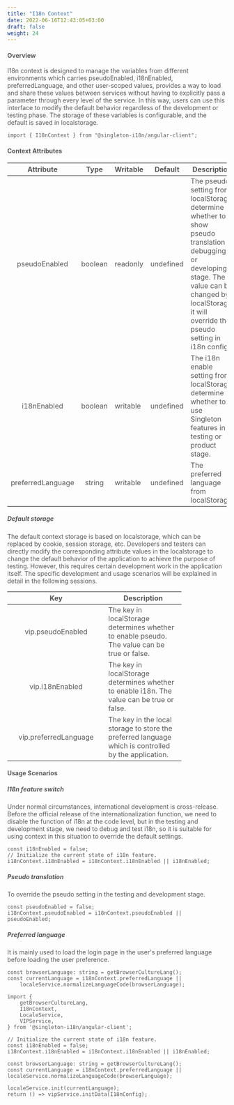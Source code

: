```yaml
---
title: "I18n Context"
date: 2022-06-16T12:43:05+03:00
draft: false
weight: 24
---
```



#### **Overview**

I18n context is designed to manage the variables from different environments which carries pseudoEnabled, i18nEnabled, preferredLanguage, and other user-scoped values, provides a way to load and share these values between services without having to explicitly pass a parameter through every level of the service. In this way, users can use this interface to modify the default behavior regardless of the development or testing phase.
The storage of these variables is configurable, and the default is saved in localstorage.

```
import { I18nContext } from "@singleton-i18n/angular-client";

```

#### **Context Attributes**

|     Attribute     |  Type   | Writable | Default   | <div style="text-align:center">Description</div>                                                                                                                                                                    |
|:-----------------:|:-------:|----------|-----------|:--------------------------------------------------------------------------------------------------------------------------------------------------------------------------------------------------------------------|
|   pseudoEnabled   | boolean | readonly | undefined | The pseudo setting from localStorage, determine whether to show pseudo translation in debugging or developing stage. The value can be changed by localStorage, it will override the pseudo setting in i18n configs. |
|    i18nEnabled    | boolean | writable | undefined | The i18n enable setting from localStorage, determine whether to use Singleton features in testing or product stage.                                                                                                 |
| preferredLanguage | string  | writable | undefined | The preferred language from localStorage.                                                                                                                                                                           |


##### **Default storage**

The default context storage is based on localstorage, which can be replaced by cookie, session storage, etc. Developers and testers can directly modify the corresponding attribute values in the localstorage to change the default behavior of the application to achieve the purpose of testing. However, this requires certain development work in the application itself. The specific development and usage scenarios will be explained in detail in the following sessions.

|          Key          | <div style="text-align:center">Description</div>                                                     |
|:---------------------:|:-----------------------------------------------------------------------------------------------------|
|   vip.pseudoEnabled   | The key in localStorage determines whether to enable pseudo. The value can be true or false.         |
|    vip.i18nEnabled    | The key in localStorage determines whether to enable i18n. The value can be true or false.           |
| vip.preferredLanguage | The key in the local storage to store the preferred language which is controlled by the application. |


#### **Usage Scenarios**

##### **I18n feature switch**

Under normal circumstances, international development is cross-release. Before the official release of the internationalization function, we need to disable the function of i18n at the code level, but in the testing and development stage, we need to debug and test i18n, so it is suitable for using context in this situation to override the default settings.

```
const i18nEnabled = false;
// Initialize the current state of i18n feature.
i18nContext.i18nEnabled = i18nContext.i18nEnabled || i18nEnabled;

```

##### **Pseudo translation**

To override the pseudo setting in the testing and development stage.

```
const pseudoEnabled = false;
i18nContext.pseudoEnabled = i18nContext.pseudoEnabled || pseudoEnabled;

```

##### **Preferred language**

It is mainly used to load the login page in the user's preferred language before loading the user preference.

```
const browserLanguage: string = getBrowserCultureLang();
const currentLanguage = i18nContext.preferredLanguage ||
    localeService.normalizeLanguageCode(browserLanguage);

```

```
import {
    getBrowserCultureLang,
    I18nContext,
    LocaleService,
    VIPService,
} from '@singleton-i18n/angular-client';

// Initialize the current state of i18n feature.
const i18nEnabled = false;
i18nContext.i18nEnabled = i18nContext.i18nEnabled || i18nEnabled;

const browserLanguage: string = getBrowserCultureLang();
const currentLanguage = i18nContext.preferredLanguage || localeService.normalizeLanguageCode(browserLanguage);

localeService.init(currentLanguage);
return () => vipService.initData(I18nConfig);

```



<style>
    html {
        font-family: Metropolis;
        color: #575757;
    }
    section strong {
        font-weight: 400;
    }
    section p>strong {
        font-weight: 600;
    }
    article section.page pre {
        background-color: #444;
        border: 0.5px solid #DBDBDB; 
        padding: 1.5rem 1rem 1.5rem 1rem;
        border-radius: 5px;
        margin: 16px auto;
    }
    article section.page code {
        font-size: 90%;
        color: #17ff0b;  
        white-space: pre-wrap;
    }
    article section.page pre span.copy-to-clipboard {
        color: #b0bec5;
        cursor: pointer;
    }
    article section.page table th {
        font-weight:500;
        text-transform: inherit;
    }
    table thead tr th:first-child {
        width:13rem;
    }
    table thead tr th:nth-child(2) {
        width:10rem;
    }
    table thead tr th:nth-child(3) {
        width:10rem;
    }
    article section.page h1:first-of-type {
        text-transform: inherit;
        font-family: inherit;
    }
   blockquote {
        background: #f5dddb;
        border: 1px solid #f8b5b4;
        color: #575757;
    }    
    blockquote>p {
        display: inline-block;
        margin: 1rem 0;
    }
</style>
